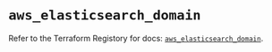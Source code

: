 # `aws_elasticsearch_domain`

Refer to the Terraform Registory for docs: [`aws_elasticsearch_domain`](https://registry.terraform.io/providers/hashicorp/aws/5.5.0/docs/resources/elasticsearch_domain).
